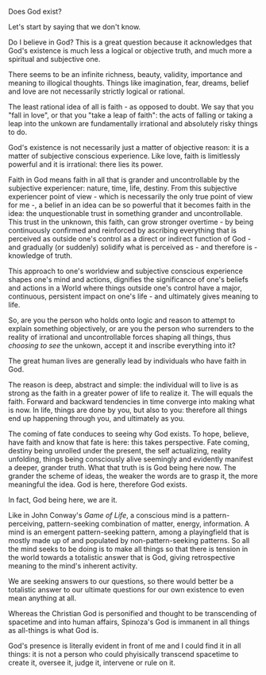 Does God exist?

Let's start by saying that we don't know.

Do I believe in God?
This is a great question because it acknowledges that God's existence is much less a logical or objective truth, and much more a spiritual and subjective one.

There seems to be an infinite richness, beauty, validity, importance and meaning to illogical thoughts.
Things like imagination, fear, dreams, belief and love are not necessarily strictly logical or rational.

The least rational idea of all is faith - as opposed to doubt.
We say that you "fall in love", or that you "take a leap of faith": the acts of falling or taking a leap into the unkown are fundamentally irrational and absolutely risky things to do.

God's existence is not necessarily just a matter of objective reason: it is a matter of subjective conscious experience.
Like love, faith is limitlessly powerful and it is irrational: there lies its power.

Faith in God means faith in all that is grander and uncontrollable by the subjective experiencer: nature, time, life, destiny.
From this subjective experiencer point of view - which is necessarily the only true point of view for me -, a belief in an idea can be so powerful that it becomes faith in the idea: the unquestionable trust in something grander and uncontrollable.
This trust in the unknown, this faith, can grow stronger overtime - by being continuously confirmed and reinforced by ascribing everything that is perceived as outside one's control as a direct or indirect function of God - and gradually (or suddenly) solidify what is perceived as - and therefore is - knowledge of truth.

This approach to one's worldview and subjective conscious experience shapes one's mind and actions, dignifies the significance of one's beliefs and actions in a World where things outside one's control have a major, continuous, persistent impact on one's life - and ultimately gives meaning to life.

So, are you the person who holds onto logic and reason to attempt to explain something objectively, or are you the person who surrenders to the reality of irrational and uncontrollable forces shaping all things, thus *choosing to see* the unkown, accept it and inscribe everything into it?


The great human lives are generally lead by individuals who have faith in God.

The reason is deep, abstract and simple: the individual will to live is as strong as the faith in a greater power of life to realize it.
The will equals the faith.
Forward and backward tendencies in time converge into making what is now.
In life, things are done by you, but also to you: therefore all things end up happening through you, and ultimately as you.

The coming of fate conduces to seeing why God exists.
To hope, believe, have faith and know that fate is here: this takes perspective.
Fate coming, destiny being unrolled under the present, the self actualizing, reality unfolding, things being consciously alive seemingly and evidently manifest a deeper, grander truth.
What that truth is is God being here now.
The grander the scheme of ideas, the weaker the words are to grasp it, the more meaningful the idea.
God is here, therefore God exists.

In fact, God being here, we are it.

Like in John Conway's *Game of Life*, a conscious mind is a pattern-perceiving, pattern-seeking combination of matter, energy, information.
A mind is an emergent pattern-seeking pattern, among a playingfield that is mostly made up of and populated by non-pattern-seeking patterns.
So all the mind seeks to be doing is to make all things so that there is tension in the world towards a totalistic answer that is God, giving retrospective meaning to the mind's inherent activity.

We are seeking answers to our questions, so there would better be a totalistic answer to our ultimate questions for our own existence to even mean anything at all.

Whereas the Christian God is personified and thought to be transcending of spacetime and into human affairs, Spinoza's God is immanent in all things as all-things is what God is.

God's presence is literally evident in front of me and I could find it in all things: it is not a person who could phyisically transcend spacetime to create it, oversee it, judge it, intervene or rule on it.

